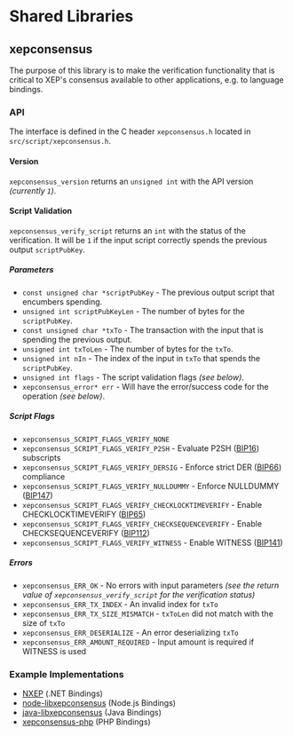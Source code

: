 Shared Libraries
================

## xepconsensus

The purpose of this library is to make the verification functionality that is critical to XEP's consensus available to other applications, e.g. to language bindings.

### API

The interface is defined in the C header `xepconsensus.h` located in `src/script/xepconsensus.h`.

#### Version

`xepconsensus_version` returns an `unsigned int` with the API version *(currently `1`)*.

#### Script Validation

`xepconsensus_verify_script` returns an `int` with the status of the verification. It will be `1` if the input script correctly spends the previous output `scriptPubKey`.

##### Parameters
- `const unsigned char *scriptPubKey` - The previous output script that encumbers spending.
- `unsigned int scriptPubKeyLen` - The number of bytes for the `scriptPubKey`.
- `const unsigned char *txTo` - The transaction with the input that is spending the previous output.
- `unsigned int txToLen` - The number of bytes for the `txTo`.
- `unsigned int nIn` - The index of the input in `txTo` that spends the `scriptPubKey`.
- `unsigned int flags` - The script validation flags *(see below)*.
- `xepconsensus_error* err` - Will have the error/success code for the operation *(see below)*.

##### Script Flags
- `xepconsensus_SCRIPT_FLAGS_VERIFY_NONE`
- `xepconsensus_SCRIPT_FLAGS_VERIFY_P2SH` - Evaluate P2SH ([BIP16](https://github.com/bitcoin/bips/blob/master/bip-0016.mediawiki)) subscripts
- `xepconsensus_SCRIPT_FLAGS_VERIFY_DERSIG` - Enforce strict DER ([BIP66](https://github.com/bitcoin/bips/blob/master/bip-0066.mediawiki)) compliance
- `xepconsensus_SCRIPT_FLAGS_VERIFY_NULLDUMMY` - Enforce NULLDUMMY ([BIP147](https://github.com/bitcoin/bips/blob/master/bip-0147.mediawiki))
- `xepconsensus_SCRIPT_FLAGS_VERIFY_CHECKLOCKTIMEVERIFY` - Enable CHECKLOCKTIMEVERIFY ([BIP65](https://github.com/bitcoin/bips/blob/master/bip-0065.mediawiki))
- `xepconsensus_SCRIPT_FLAGS_VERIFY_CHECKSEQUENCEVERIFY` - Enable CHECKSEQUENCEVERIFY ([BIP112](https://github.com/bitcoin/bips/blob/master/bip-0112.mediawiki))
- `xepconsensus_SCRIPT_FLAGS_VERIFY_WITNESS` - Enable WITNESS ([BIP141](https://github.com/bitcoin/bips/blob/master/bip-0141.mediawiki))

##### Errors
- `xepconsensus_ERR_OK` - No errors with input parameters *(see the return value of `xepconsensus_verify_script` for the verification status)*
- `xepconsensus_ERR_TX_INDEX` - An invalid index for `txTo`
- `xepconsensus_ERR_TX_SIZE_MISMATCH` - `txToLen` did not match with the size of `txTo`
- `xepconsensus_ERR_DESERIALIZE` - An error deserializing `txTo`
- `xepconsensus_ERR_AMOUNT_REQUIRED` - Input amount is required if WITNESS is used

### Example Implementations
- [NXEP](https://github.com/NicolasDorier/NXEP/blob/master/NXEP/Script.cs#L814) (.NET Bindings)
- [node-libxepconsensus](https://github.com/bitpay/node-libxepconsensus) (Node.js Bindings)
- [java-libxepconsensus](https://github.com/dexX7/java-libxepconsensus) (Java Bindings)
- [xepconsensus-php](https://github.com/Bit-Wasp/xepconsensus-php) (PHP Bindings)
